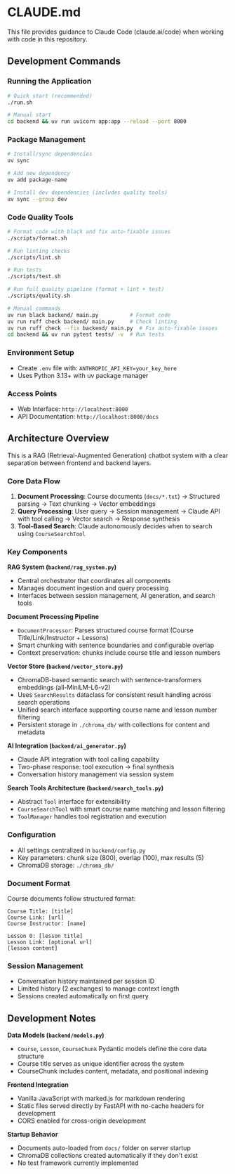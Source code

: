 # CLAUDE.md

This file provides guidance to Claude Code (claude.ai/code) when working with code in this repository.

## Development Commands

### Running the Application
```bash
# Quick start (recommended)
./run.sh

# Manual start
cd backend && uv run uvicorn app:app --reload --port 8000
```

### Package Management
```bash
# Install/sync dependencies
uv sync

# Add new dependency
uv add package-name

# Install dev dependencies (includes quality tools)
uv sync --group dev
```

### Code Quality Tools
```bash
# Format code with black and fix auto-fixable issues
./scripts/format.sh

# Run linting checks
./scripts/lint.sh

# Run tests
./scripts/test.sh

# Run full quality pipeline (format + lint + test)
./scripts/quality.sh

# Manual commands
uv run black backend/ main.py          # Format code
uv run ruff check backend/ main.py     # Check linting
uv run ruff check --fix backend/ main.py  # Fix auto-fixable issues
cd backend && uv run pytest tests/ -v  # Run tests
```

### Environment Setup
- Create `.env` file with: `ANTHROPIC_API_KEY=your_key_here`
- Uses Python 3.13+ with uv package manager

### Access Points
- Web Interface: `http://localhost:8000`
- API Documentation: `http://localhost:8000/docs`

## Architecture Overview

This is a RAG (Retrieval-Augmented Generation) chatbot system with a clear separation between frontend and backend layers.

### Core Data Flow
1. **Document Processing**: Course documents (`docs/*.txt`) → Structured parsing → Text chunking → Vector embeddings
2. **Query Processing**: User query → Session management → Claude API with tool calling → Vector search → Response synthesis
3. **Tool-Based Search**: Claude autonomously decides when to search using `CourseSearchTool`

### Key Components

**RAG System (`backend/rag_system.py`)**
- Central orchestrator that coordinates all components
- Manages document ingestion and query processing
- Interfaces between session management, AI generation, and search tools

**Document Processing Pipeline**
- `DocumentProcessor`: Parses structured course format (Course Title/Link/Instructor + Lessons)
- Smart chunking with sentence boundaries and configurable overlap
- Context preservation: chunks include course title and lesson numbers

**Vector Store (`backend/vector_store.py`)**
- ChromaDB-based semantic search with sentence-transformers embeddings (all-MiniLM-L6-v2)
- Uses `SearchResults` dataclass for consistent result handling across search operations
- Unified search interface supporting course name and lesson number filtering
- Persistent storage in `./chroma_db/` with collections for content and metadata

**AI Integration (`backend/ai_generator.py`)**
- Claude API integration with tool calling capability
- Two-phase response: tool execution → final synthesis
- Conversation history management via session system

**Search Tools Architecture (`backend/search_tools.py`)**
- Abstract `Tool` interface for extensibility
- `CourseSearchTool` with smart course name matching and lesson filtering
- `ToolManager` handles tool registration and execution

### Configuration
- All settings centralized in `backend/config.py`
- Key parameters: chunk size (800), overlap (100), max results (5)
- ChromaDB storage: `./chroma_db/`

### Document Format
Course documents follow structured format:
```
Course Title: [title]
Course Link: [url]
Course Instructor: [name]

Lesson 0: [lesson title]
Lesson Link: [optional url]
[lesson content]
```

### Session Management
- Conversation history maintained per session ID
- Limited history (2 exchanges) to manage context length
- Sessions created automatically on first query

## Development Notes

**Data Models (`backend/models.py`)**
- `Course`, `Lesson`, `CourseChunk` Pydantic models define the core data structure
- Course title serves as unique identifier across the system
- CourseChunk includes content, metadata, and positional indexing

**Frontend Integration**
- Vanilla JavaScript with marked.js for markdown rendering
- Static files served directly by FastAPI with no-cache headers for development
- CORS enabled for cross-origin development

**Startup Behavior**
- Documents auto-loaded from `docs/` folder on server startup
- ChromaDB collections created automatically if they don't exist
- No test framework currently implemented
